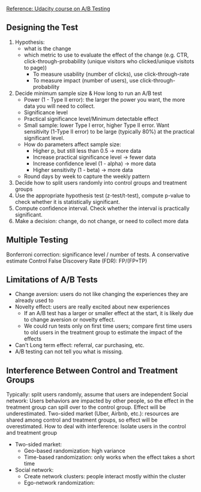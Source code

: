 [Reference: Udacity course on A/B Testing](https://classroom.udacity.com/courses/ud257)

## Designing the Test

1. Hypothesis: 
    - what is the change
    - which metric to use to evaluate the effect of the change (e.g. CTR, click-through-probability (unique visitors who clicked/unique visitots to page))
        - To measure usability (number of clicks), use click-through-rate
        - To measure impact (number of users), use click-through-probability
2. Decide minimum sample size & How long to run an A/B test
    - Power (1 - Type II error): the larger the power you want, the more data you will need to collect.
    - Significance level
    - Practical significance level/Minimum detectable effect
    - Small sample: lower Type I error, higher Type II error. Want sensitivity (1-Type II error) to be large (typically 80%) at the practical significant level.
    - How do parameters affect sample size:
      - Higher p, but still less than 0.5 -> more data
      - Increase practical significance level -> fewer data
      - Increase confidence level (1 - alpha) -> more data
      - Higher sensitivity (1 - beta) -> more data
    - Round days by week to capture the weekly pattern
3. Decide how to split users randomly into control groups and treatment groups
4. Use the appropriate hypothesis test (z-test/t-test), compute p-value to check whether it is statistically significant.
5. Compute confidence interval. Check whether the interval is practically significant.
6. Make a decision: change, do not change, or need to collect more data

## Multiple Testing

Bonferroni correction: significance level / number of tests. 
  A conservative estimate
Control False Discovery Rate (FDR): FP/(FP+TP)

## Limitations of A/B Tests

- Change aversion: users do not like changing the experiences they are already used to
- Novelty effect: users are really excited about new experiences
  - If an A/B test has a larger or smaller effect at the start, it is likely due to change aversion or novelty effect.
  - We could run tests only on first time users; compare first time users to old users in the treatment group to estimate the impact of the effects
- Can't Long term effect: referral, car purchasing, etc.
- A/B testing can not tell you what is missing.

## Interference Between Control and Treatment Groups

Typically: split users randomly, assume that users are independent
Social network: Users behaviors are impacted by other people, so the effect in the treatment group can spill over to the control group. Effect will be underestimated.
Two-sided market (Uber, Airbnb, etc.): resources are shared among control and treatment groups, so effect will be overestimated.
How to deal with interference: Isolate users in the control and treatment group
- Two-sided market:   
  - Geo-based randomization: high variance
  - Time-based randomization: only works when the effect takes a short time
- Social network:
  - Create network clusters: people interact mostly within the cluster
  - Ego-network randomization: 
